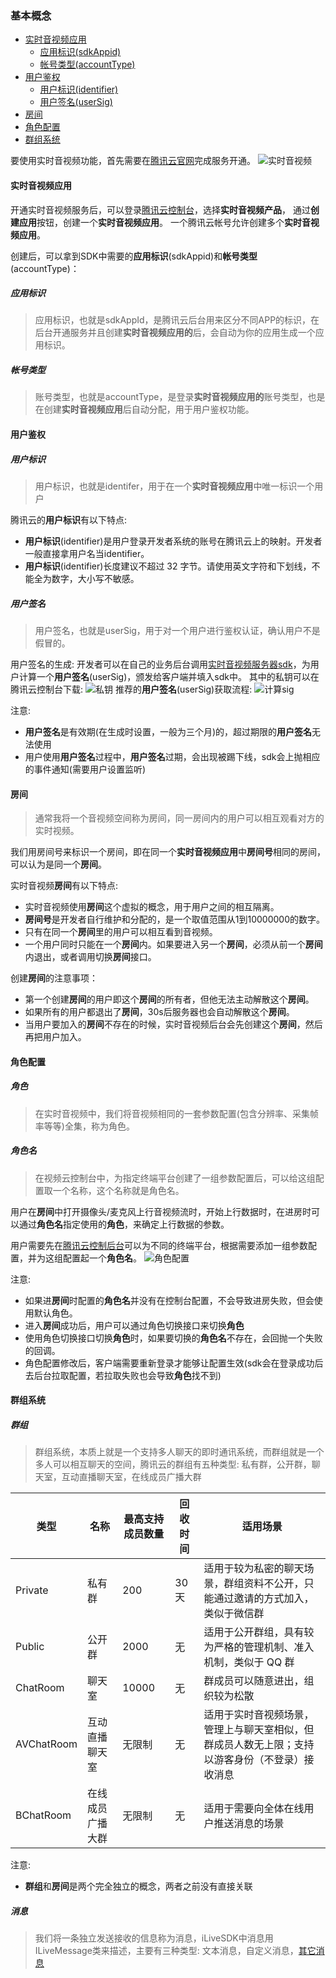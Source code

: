 ### 基本概念

* [实时音视频应用](#实时音视频应用)
    * [应用标识(sdkAppid)](#应用标识)
    * [帐号类型(accountType)](#帐号类型)
* [用户鉴权](#用户鉴权)
    * [用户标识(identifier)](#用户标识)
    * [用户签名(userSig)](#用户签名)
* [房间](#房间)
* [角色配置](#角色配置)
* [群组系统](#群组系统)

要使用实时音视频功能，首先需要在[腾讯云官网](https://cloud.tencent.com/product/trtc)完成服务开通。
![实时音视频](https://main.qcloudimg.com/raw/064ed162114ef632401ce20971470f39.png)

#### 实时音视频应用

开通实时音视频服务后，可以登录[腾讯云控制台](https://console.cloud.tencent.com/)，选择**实时音视频产品**，
通过**创建应用**按钮，创建一个**实时音视频应用**。
一个腾讯云帐号允许创建多个**实时音视频应用**。

创建后，可以拿到SDK中需要的**应用标识**(sdkAppid)和**帐号类型**(accountType)：
##### 应用标识
> 应用标识，也就是sdkAppId，是腾讯云后台用来区分不同APP的标识，在后台开通服务并且创建**实时音视频应用的**后，会自动为你的应用生成一个应用标识。

##### 帐号类型
> 账号类型，也就是accountType，是登录**实时音视频应用的**账号类型，也是在创建**实时音视频应用**后自动分配，用于用户鉴权功能。


#### 用户鉴权

##### 用户标识
> 用户标识，也就是identifer，用于在一个**实时音视频应用**中唯一标识一个用户

腾讯云的**用户标识**有以下特点:
- **用户标识**(identifier)是用户登录开发者系统的账号在腾讯云上的映射。开发者一般直接拿用户名当identifier。
- **用户标识**(identifier)长度建议不超过 32 字节。请使用英文字符和下划线，不能全为数字，大小写不敏感。

##### 用户签名
> 用户签名，也就是userSig，用于对一个用户进行鉴权认证，确认用户不是假冒的。

用户签名的生成:
开发者可以在自己的业务后台调用[实时音视频服务器sdk](https://cloud.tencent.com/document/product/268/7656)，为用户计算一个**用户签名**(userSig)，颁发给客户端并填入sdk中。
其中的私钥可以在腾讯云控制台下载:
![私钥](https://main.qcloudimg.com/raw/4c51d3cea6320be6c7a93b99b1196a40.png)
推荐的**用户签名**(userSig)获取流程:
![计算sig](https://main.qcloudimg.com/raw/a5e79bee89cd0aa33d988313bd0ea286.png)


注意:

- **用户签名**是有效期(在生成时设置，一般为三个月)的，超过期限的**用户签名**无法使用
- 用户使用**用户签名**过程中，**用户签名**过期，会出现被踢下线，sdk会上抛相应的事件通知(需要用户设置监听)


#### 房间

> 通常我将一个音视频空间称为房间，同一房间内的用户可以相互观看对方的实时视频。

我们用房间号来标识一个房间，即在同一个**实时音视频应用**中**房间号**相同的房间，可以认为是同一个**房间**。

实时音视频**房间**有以下特点:

- 实时音视频使用**房间**这个虚拟的概念，用于用户之间的相互隔离。
- **房间号**是开发者自行维护和分配的，是一个取值范围从1到10000000的数字。
- 只有在同一个**房间**里的用户可以相互看到音视频。
- 一个用户同时只能在一个**房间**内。如果要进入另一个**房间**，必须从前一个**房间**内退出，或者调用切换**房间**接口。

创建**房间**的注意事项：
- 第一个创建**房间**的用户即这个**房间**的所有者，但他无法主动解散这个**房间**。
- 如果所有的用户都退出了**房间**，30s后服务器也会自动解散这个**房间**。
- 当用户要加入的**房间**不存在的时候，实时音视频后台会先创建这个**房间**，然后再把用户加入。


#### 角色配置

##### 角色
> 在实时音视频中，我们将音视频相同的一套参数配置(包含分辨率、采集帧率等等)全集，称为角色。

##### 角色名
> 在视频云控制台中，为指定终端平台创建了一组参数配置后，可以给这组配置取一个名称，这个名称就是角色名。


用户在**房间**中打开摄像头/麦克风上行音视频流时，开始上行数据时，在进房时可以通过**角色名**指定使用的**角色**，来确定上行数据的参数。

用户需要先在[腾讯云控制后台](https://console.cloud.tencent.com/ilvb)可以为不同的终端平台，根据需要添加一组参数配置，并为这组配置起一个**角色名**。
![角色配置](https://main.qcloudimg.com/raw/40960a366306f6aa4a1da5b072e2c043.png)

注意:

- 如果进**房间**时配置的**角色名**并没有在控制台配置，不会导致进房失败，但会使用默认角色。
- 进入**房间**成功后，用户可以通过角色切换接口来切换**角色**
- 使用角色切换接口切换**角色**时，如果要切换的**角色名**不存在，会回抛一个失败的回调。
- 角色配置修改后，客户端需要重新登录才能够让配置生效(sdk会在登录成功后去后台拉取配置，若拉取失败也会导致**角色**找不到)


#### 群组系统

##### 群组
> 群组系统，本质上就是一个支持多人聊天的即时通讯系统，而群组就是一个多人可以相互聊天的空间，腾讯云的群组有五种类型: 私有群，公开群，聊天室，互动直播聊天室，在线成员广播大群

|类型|名称|最高支持成员数量|回收时间|适用场景|
|--|--|--|--|--|
|Private|私有群|200|30天|适用于较为私密的聊天场景，群组资料不公开，只能通过邀请的方式加入，类似于微信群|
|Public|公开群|2000|无|适用于公开群组，具有较为严格的管理机制、准入机制，类似于 QQ 群|
|ChatRoom|聊天室|10000|无|群成员可以随意进出，组织较为松散|
|AVChatRoom|互动直播聊天室|无限制|无|适用于实时音视频场景，管理上与聊天室相似，但群成员人数无上限；支持以游客身份（不登录）接收消息|
|BChatRoom|在线成员广播大群|无限制|无|适用于需要向全体在线用户推送消息的场景|

注意:

- **群组**和**房间**是两个完全独立的概念，两者之前没有直接关联



##### 消息
> 我们将一条独立发送接收的信息称为消息，iLiveSDK中消息用ILiveMessage类来描述，主要有三种类型: 文本消息，自定义消息，[其它消息](https://cloud.tencent.com/document/product/269/9232#1.2-.E6.96.87.E6.9C.AC.E6.B6.88.E6.81.AF.E5.8F.91.E9.80.81)